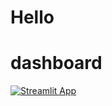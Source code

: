 # Hello

# dashboard

[![Streamlit App](https://static.streamlit.io/badges/streamlit_badge_black_white.svg)](https://share.streamlit.io/dataprofessor/dashboard)
